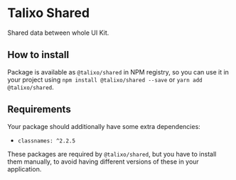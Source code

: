 # Talixo Shared

Shared data between whole UI Kit.

## How to install

Package is available as `@talixo/shared` in NPM registry, so you can use it in your project
using `npm install @talixo/shared --save` or `yarn add @talixo/shared`.

## Requirements

Your package should additionally have some extra dependencies:

- `classnames: ^2.2.5`

These packages are required by `@talixo/shared`, but you have to install them manually,
to avoid having different versions of these in your application.
